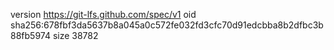 version https://git-lfs.github.com/spec/v1
oid sha256:678fbf3da5637b8a045a0c572fe032fd3cfc70d91edcbba8b2dfbc3b88fb5974
size 38782
